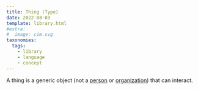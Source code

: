 ```yaml
---
title: Thing (Type)
date: 2022-08-03
template: library.html
#extra:
#  image: cim.svg
taxonomies:
  tags:
    - library
    - language
    - concept
---
```

A thing is a generic object (not a [person](person) or [organization](organization)) that can interact. 

